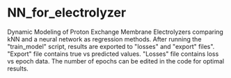 # NN_for_electrolyzer
Dynamic Modeling of Proton Exchange Membrane Electrolyzers comparing kNN and a neural network as regression methods.
After running the "train_model" script, results are exported to "losses" and "export" files".
"Export" file contains true vs predicted values. "Losses" file contains loss vs epoch data. The number of epochs can be edited in the code for optimal results. 
